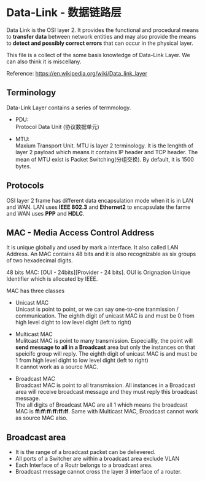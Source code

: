 # Data-Link - 数据链路层
Data Link is the OSI layer 2. It provides the functional and procedural means to **transfer data** between network entities and may also provide the means to **detect and possibly correct errors** that can occur in the physical layer.

This file is a collect of the some basis knowledge of Data-Link Layer. We can also think it is miscellany. 

Reference: https://en.wikipedia.org/wiki/Data_link_layer


## Terminology
Data-Link Layer contains a series of termmology. 

- PDU:   
Protocol Data Unit (协议数据单元)

- MTU:   
Maxium Transport Unit. MTU is layer 2 terminology. It is the lenghth of layer 2 payload which means it contains IP header and TCP header. The mean of MTU exist is Packet Switching(分组交换). By default, it is 1500 bytes.   

## Protocols
OSI layer 2 frame has different data encapsulation mode when it is in LAN and WAN.  LAN uses **IEEE 802.3** and **Ethernet2** to encapsulate the farme and WAN uses **PPP** and **HDLC**.


## MAC - Media Access Control Address
It is unique globally and used by mark a interface.  It also called LAN Address. An MAC contains 48 bits and it is also recognizable as six groups of two hexadecimal digits. 

48 bits MAC: [OUI - 24bits][Provider - 24 bits].  OUI is Orignazion Unique Identifier which is allocated by IEEE.

MAC has three classes
- Unicast MAC  
Unicast is point to point, or we can say one-to-one tranmission / communication. The eighth digit of unicast MAC is and must be 0 from high level dight to low level dight (left to right)

- Multicast MAC  
Mulitcast MAC is point to many transmission. Especiallly, the point will **send message to all in a Broadcast** area but only the instances on that speicifc group will reply.  The eighth digit of unicast MAC is and must be 1 from high level dight to low level dight (left to right)  
It cannot work as a source MAC. 

- Broadcast MAC  
Broadcast MAC is point to all transmission. All instances in a Broadcast area will receive broadcast message and they must reply this broadcast message.   
The all digits of Broadcast MAC are all 1 which means the broadcast MAC is **ff:ff:ff:ff:ff:ff**. Same with Multicast MAC, Broadcast cannot work as source MAC also.


## Broadcast area
- It is the range of a broadcast packet can be delievered.
- All ports of a Switcher are within a broadcast area exclude VLAN
- Each Interface of a Routr belongs to a broadcast area. 
- Broadcast message cannot cross the layer 3 interface of a router. 
